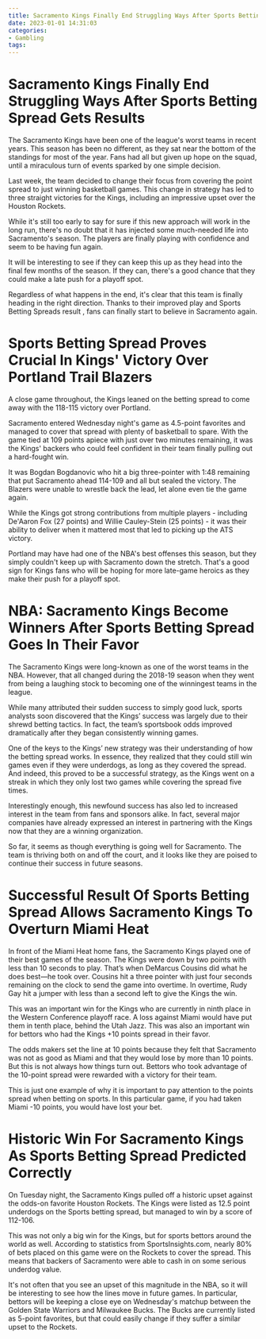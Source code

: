 ```yaml
---
title: Sacramento Kings Finally End Struggling Ways After Sports Betting Spread Gets Results
date: 2023-01-01 14:31:03
categories:
- Gambling
tags:
---
```



#  Sacramento Kings Finally End Struggling Ways After Sports Betting Spread Gets Results

The Sacramento Kings have been one of the league's worst teams in recent years. This season has been no different, as they sat near the bottom of the standings for most of the year. Fans had all but given up hope on the squad, until a miraculous turn of events sparked by one simple decision.

Last week, the team decided to change their focus from covering the point spread to just winning basketball games. This change in strategy has led to three straight victories for the Kings, including an impressive upset over the Houston Rockets.

While it's still too early to say for sure if this new approach will work in the long run, there's no doubt that it has injected some much-needed life into Sacramento's season. The players are finally playing with confidence and seem to be having fun again.

It will be interesting to see if they can keep this up as they head into the final few months of the season. If they can, there's a good chance that they could make a late push for a playoff spot.

Regardless of what happens in the end, it's clear that this team is finally heading in the right direction. Thanks to their improved play and Sports Betting Spreads result , fans can finally start to believe in Sacramento again.

#  Sports Betting Spread Proves Crucial In Kings' Victory Over Portland Trail Blazers

A close game throughout, the Kings leaned on the betting spread to come away with the 118-115 victory over Portland.

Sacramento entered Wednesday night's game as 4.5-point favorites and managed to cover that spread with plenty of basketball to spare. With the game tied at 109 points apiece with just over two minutes remaining, it was the Kings' backers who could feel confident in their team finally pulling out a hard-fought win.

It was Bogdan Bogdanovic who hit a big three-pointer with 1:48 remaining that put Sacramento ahead 114-109 and all but sealed the victory. The Blazers were unable to wrestle back the lead, let alone even tie the game again.

While the Kings got strong contributions from multiple players - including De'Aaron Fox (27 points) and Willie Cauley-Stein (25 points) - it was their ability to deliver when it mattered most that led to picking up the ATS victory.

Portland may have had one of the NBA's best offenses this season, but they simply couldn't keep up with Sacramento down the stretch. That's a good sign for Kings fans who will be hoping for more late-game heroics as they make their push for a playoff spot.

#  NBA: Sacramento Kings Become Winners After Sports Betting Spread Goes In Their Favor 

The Sacramento Kings were long-known as one of the worst teams in the NBA. However, that all changed during the 2018-19 season when they went from being a laughing stock to becoming one of the winningest teams in the league.

While many attributed their sudden success to simply good luck, sports analysts soon discovered that the Kings’ success was largely due to their shrewd betting tactics. In fact, the team’s sportsbook odds improved dramatically after they began consistently winning games.

One of the keys to the Kings’ new strategy was their understanding of how the betting spread works. In essence, they realized that they could still win games even if they were underdogs, as long as they covered the spread. And indeed, this proved to be a successful strategy, as the Kings went on a streak in which they only lost two games while covering the spread five times.

Interestingly enough, this newfound success has also led to increased interest in the team from fans and sponsors alike. In fact, several major companies have already expressed an interest in partnering with the Kings now that they are a winning organization.

So far, it seems as though everything is going well for Sacramento. The team is thriving both on and off the court, and it looks like they are poised to continue their success in future seasons.

#  Successful Result Of Sports Betting Spread Allows Sacramento Kings To Overturn Miami Heat 

In front of the Miami Heat home fans, the Sacramento Kings played one of their best games of the season. The Kings were down by two points with less than 10 seconds to play. That’s when DeMarcus Cousins did what he does best—he took over. Cousins hit a three pointer with just four seconds remaining on the clock to send the game into overtime. In overtime, Rudy Gay hit a jumper with less than a second left to give the Kings the win.

This was an important win for the Kings who are currently in ninth place in the Western Conference playoff race. A loss against Miami would have put them in tenth place, behind the Utah Jazz. This was also an important win for bettors who had the Kings +10 points spread in their favor.

The odds makers set the line at 10 points because they felt that Sacramento was not as good as Miami and that they would lose by more than 10 points. But this is not always how things turn out. Bettors who took advantage of the 10-point spread were rewarded with a victory for their team.

This is just one example of why it is important to pay attention to the points spread when betting on sports. In this particular game, if you had taken Miami -10 points, you would have lost your bet.

#  Historic Win For Sacramento Kings As Sports Betting Spread Predicted Correctly

On Tuesday night, the Sacramento Kings pulled off a historic upset against the odds-on favorite Houston Rockets. The Kings were listed as 12.5 point underdogs on the Sports betting spread, but managed to win by a score of 112-106.



This was not only a big win for the Kings, but for sports bettors around the world as well. According to statistics from SportsInsights.com, nearly 80% of bets placed on this game were on the Rockets to cover the spread. This means that backers of Sacramento were able to cash in on some serious underdog value.


It's not often that you see an upset of this magnitude in the NBA, so it will be interesting to see how the lines move in future games. In particular, bettors will be keeping a close eye on Wednesday's matchup between the Golden State Warriors and Milwaukee Bucks. The Bucks are currently listed as 5-point favorites, but that could easily change if they suffer a similar upset to the Rockets.